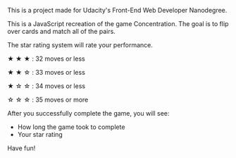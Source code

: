 This is a project made for Udacity's Front-End Web Developer Nanodegree.

This is a JavaScript recreation of the game Concentration.
The goal is to flip over cards and match all of the pairs.

The star rating system will rate your performance.

★ ★ ★ : 32 moves or less

★ ★ ☆ : 33 moves or less

★ ☆ ☆ : 34 moves or less

☆ ☆ ☆ : 35 moves or more

After you successfully complete the game, you will see:
* How long the game took to complete
* Your star rating

Have fun!
